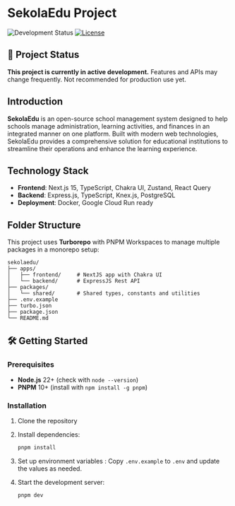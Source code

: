 # SekolaEdu Project

![Development Status](https://img.shields.io/badge/Status-In%20Development-yellow)
[![License](https://img.shields.io/badge/License-MIT-blue.svg)](LICENSE)

## 🚧 Project Status

**This project is currently in active development.** Features and APIs may change frequently. Not recommended for production use yet.

## Introduction

**SekolaEdu** is an open-source school management system designed to help schools manage administration, learning activities, and finances in an integrated manner on one platform. Built with modern web technologies, SekolaEdu provides a comprehensive solution for educational institutions to streamline their operations and enhance the learning experience.

## Technology Stack

- **Frontend**: Next.js 15, TypeScript, Chakra UI, Zustand, React Query
- **Backend**: Express.js, TypeScript, Knex.js, PostgreSQL
- **Deployment**: Docker, Google Cloud Run ready

## Folder Structure

This project uses **Turborepo** with PNPM Workspaces to manage multiple packages in a monorepo setup:

```
sekolaedu/
├── apps/
│   ├── frontend/     # NextJS app with Chakra UI
│   └── backend/      # ExpressJS Rest API
├── packages/
│   └── shared/       # Shared types, constants and utilities
├── .env.example
├── turbo.json
├── package.json
└── README.md
```

## 🛠️ Getting Started

### Prerequisites

- **Node.js** 22+ (check with `node --version`)
- **PNPM** 10+ (install with `npm install -g pnpm`)

### Installation

1. Clone the repository

2. Install dependencies:

   ```bash
   pnpm install
   ```

3. Set up environment variables : Copy `.env.example` to `.env` and update the values as needed.

4. Start the development server:

   ```bash
   pnpm dev
   ```
